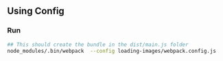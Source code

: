 ## Using Config

### Run
```bash
## This should create the bundle in the dist/main.js folder
node_modules/.bin/webpack  --config loading-images/webpack.config.js
```
